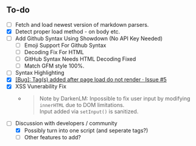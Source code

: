 ## To-do  


- [ ] Fetch and load newest version of markdown parsers.
- [X] Detect proper load method - on body etc. 
- [ ] Add Github Syntax Using Showdown (No API Key Needed)
     - [ ] Emoji Support For Github Syntax
     - [ ] Decoding Fix For HTML
     - [ ] GitHub Syntax Needs HTML Decoding Fixed 
     - [ ] Match GFM style 100%. 
- [ ] Syntax Highlighting
- [X] [[Bug]: Tag(s) added after page load do not render · Issue #5](https://github.com/MarketingPipeline/Markdown-Tag/issues/5)
- [X] XSS Vunerability Fix 
    - > Note by DarkenLM: Inpossible to fix user input by modifying `innerHTML` due to DOM limitations.  
	  > Input added via `setInput()` is sanitized.
- [ ] Discussion with developers / community
     - [X] Possibly turn into one script (and seperate tags?) 
     - [ ] Other features to add?
